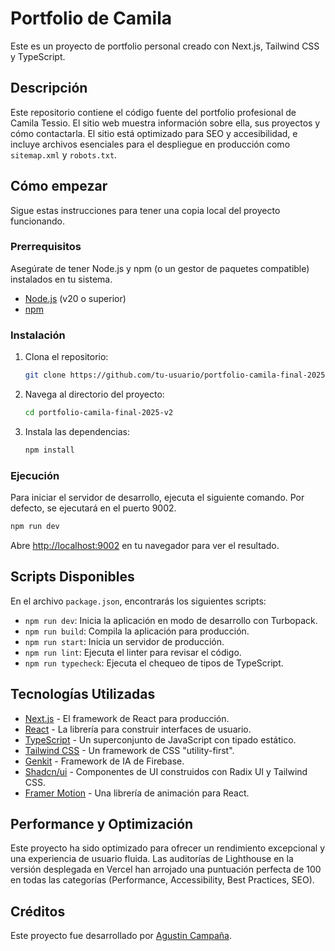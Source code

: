 # Portfolio de Camila

Este es un proyecto de portfolio personal creado con Next.js, Tailwind CSS y TypeScript.

## Descripción

Este repositorio contiene el código fuente del portfolio profesional de Camila Tessio. El sitio web muestra información sobre ella, sus proyectos y cómo contactarla. El sitio está optimizado para SEO y accesibilidad, e incluye archivos esenciales para el despliegue en producción como `sitemap.xml` y `robots.txt`.

## Cómo empezar

Sigue estas instrucciones para tener una copia local del proyecto funcionando.

### Prerrequisitos

Asegúrate de tener Node.js y npm (o un gestor de paquetes compatible) instalados en tu sistema.

- [Node.js](https://nodejs.org/) (v20 o superior)
- [npm](https://www.npmjs.com/)

### Instalación

1.  Clona el repositorio:
    ```sh
    git clone https://github.com/tu-usuario/portfolio-camila-final-2025-v2.git
    ```
2.  Navega al directorio del proyecto:
    ```sh
    cd portfolio-camila-final-2025-v2
    ```
3.  Instala las dependencias:
    ```sh
    npm install
    ```

### Ejecución

Para iniciar el servidor de desarrollo, ejecuta el siguiente comando. Por defecto, se ejecutará en el puerto 9002.

```sh
npm run dev
```

Abre [http://localhost:9002](http://localhost:9002) en tu navegador para ver el resultado.

## Scripts Disponibles

En el archivo `package.json`, encontrarás los siguientes scripts:

-   `npm run dev`: Inicia la aplicación en modo de desarrollo con Turbopack.
-   `npm run build`: Compila la aplicación para producción.
-   `npm run start`: Inicia un servidor de producción.
-   `npm run lint`: Ejecuta el linter para revisar el código.
-   `npm run typecheck`: Ejecuta el chequeo de tipos de TypeScript.

## Tecnologías Utilizadas

-   [Next.js](https://nextjs.org/) - El framework de React para producción.
-   [React](https://react.dev/) - La librería para construir interfaces de usuario.
-   [TypeScript](https://www.typescriptlang.org/) - Un superconjunto de JavaScript con tipado estático.
-   [Tailwind CSS](https://tailwindcss.com/) - Un framework de CSS "utility-first".
-   [Genkit](https://firebase.google.com/docs/genkit) - Framework de IA de Firebase.
-   [Shadcn/ui](https://ui.shadcn.com/) - Componentes de UI construidos con Radix UI y Tailwind CSS.
-   [Framer Motion](https://www.framer.com/motion/) - Una librería de animación para React.

## Performance y Optimización

Este proyecto ha sido optimizado para ofrecer un rendimiento excepcional y una experiencia de usuario fluida. Las auditorías de Lighthouse en la versión desplegada en Vercel han arrojado una puntuación perfecta de 100 en todas las categorías (Performance, Accessibility, Best Practices, SEO).

## Créditos

Este proyecto fue desarrollado por [Agustin Campaña](https://www.instagram.com/agustincampi/).
